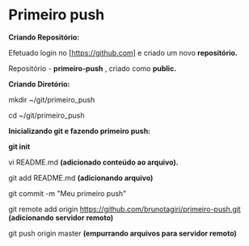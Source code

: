 # Primeiro push


**Criando Repositório:**

Efetuado login no [https://github.com] e criado um novo **repositório.**

Repositório - **primeiro-push** , criado como **public.**

**Criando Diretório:**


mkdir ~/git/primeiro_push

cd ~/git/primeiro_push

**Inicializando git e fazendo primeiro push:**


**git init**

vi README.md **(adicionado conteúdo ao arquivo).**

git add README.md **(adicionando arquivo)**

git commit -m "Meu primeiro push"

git remote add origin https://github.com/brunotagiri/primeiro-push.git **(adicionando servidor remoto)**

git push origin master **(empurrando arquivos para servidor remoto)**




